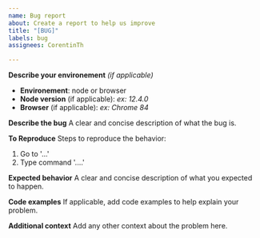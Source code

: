 ```yaml
---
name: Bug report
about: Create a report to help us improve
title: "[BUG]"
labels: bug
assignees: CorentinTh

---
```


**Describe your environement** *(if applicable)*
* **Environement**: node or browser
* **Node version** (if applicable):  *ex: 12.4.0*
* **Browser** (if applicable):  *ex: Chrome 84*

**Describe the bug**
A clear and concise description of what the bug is.

**To Reproduce**
Steps to reproduce the behavior:
1. Go to '...'
2. Type command '....'

**Expected behavior**
A clear and concise description of what you expected to happen.

**Code examples**
If applicable, add code examples to help explain your problem.

**Additional context**
Add any other context about the problem here.
